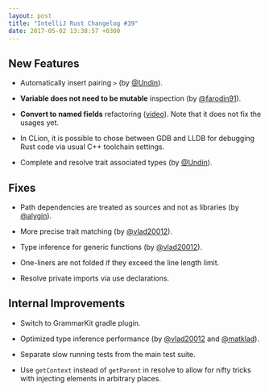 ```yaml
---
layout: post
title: "IntelliJ Rust Changelog #39"
date: 2017-05-02 13:38:57 +0300
---
```



## New Features

* Automatically insert pairing `>` (by [@Undin]).

* **Variable does not need to be mutable** inspection (by [@farodin91]).

* **Convert to named fields** refactoring
  ([video](https://zippy.gfycat.com/SpiritedRealArieltoucan.webm)). Note that it
  does not fix the usages yet.

* In CLion, it is possible to chose between GDB and LLDB for debugging Rust code
  via usual C++ toolchain settings.

* Complete and resolve trait associated types (by [@Undin]).

## Fixes

* Path dependencies are treated as sources and not as libraries (by [@alygin]).

* More precise trait matching (by [@vlad20012]).

* Type inference for generic functions (by [@vlad20012]).

* One-liners are not folded if they exceed the line length limit.

* Resolve private imports via use declarations.


## Internal Improvements

* Switch to GrammarKit gradle plugin.

* Optimized type inference performance (by [@vlad20012] and [@matklad]).

* Separate slow running tests from the main test suite.

* Use `getContext` instead of `getParent` in resolve to allow for nifty tricks
  with injecting elements in arbitrary places.

[@Undin]: https://github.com/Undin
[@alygin]: https://github.com/alygin
[@farodin91]: https://github.com/farodin91
[@matklad]: https://github.com/matklad
[@vlad20012]: https://github.com/vlad20012
